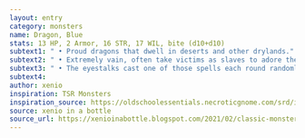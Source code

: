 ```yaml
---
layout: entry 
category: monsters
name: Dragon, Blue
stats: 13 HP, 2 Armor, 16 STR, 17 WIL, bite (d10+d10)
subtext1: " • Proud dragons that dwell in deserts and other drylands."
subtext2: " • Extremely vain, often take victims as slaves to adore them."
subtext3: " • The eyestalks cast one of those spells each round randomly: (1-Charm, 2-Phobia, 3-Telekinesis, 4-Sleep, 5-Shuffle, 6-Vision)"
subtext4: 
author: xenio
inspiration: TSR Monsters
inspiration_source: https://oldschoolessentials.necroticgnome.com/srd/index.php/Monster_Descriptions
source: xenio in a bottle
source_url: https://xenioinabottle.blogspot.com/2021/02/classic-monsters-for-cairnito-part-1.html
---
```


